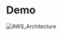 # Demo

![AWS_Architecture](https://user-images.githubusercontent.com/26109807/97954518-bfe4b180-1dc9-11eb-92f6-6559897182b0.PNG)
